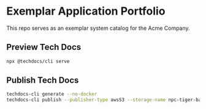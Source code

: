 # Exemplar Application Portfolio

This repo serves as an exemplar system catalog for the Acme Company.

## Preview Tech Docs

```bash
npx @techdocs/cli serve
```


## Publish Tech Docs

```bash
techdocs-cli generate --no-docker
techdocs-cli publish --publisher-type awsS3 --storage-name npc-tiger-backstage --entity default/Location/tap-gui-catalog-info
```


